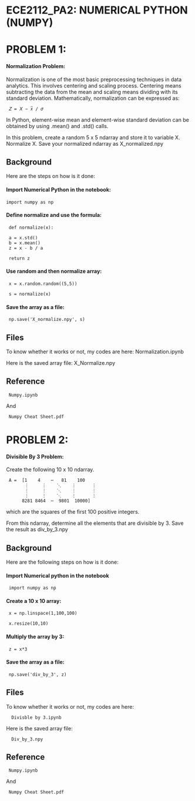 # ECE2112_PA2: NUMERICAL PYTHON (NUMPY)

# PROBLEM 1: 
#### Normalization Problem:
Normalization is one of the most basic preprocessing techniques in
data analytics. This involves centering and scaling process. Centering means subtracting the data from the
mean and scaling means dividing with its standard deviation. Mathematically, normalization can be
expressed as:

     𝑍 = 𝑋 − 𝑥̅ / 𝜎

In Python, element-wise mean and element-wise standard deviation can be obtained by using .mean() and
.std() calls.

In this problem, create a random 5 x 5 ndarray and store it to variable X. Normalize X. Save your normalized
ndarray as X_normalized.npy


## Background
Here are the steps on how is it done:

#### Import Numerical Python in the notebook:
    import numpy as np

#### Define normalize and use the formula:

     def normalize(x):

     a = x.std()
     b = x.mean()
     z = x - b / a
     
     return z

#### Use random and then normalize array:

     x = x.random.random((5,5))

     s = normalize(x)


#### Save the array as a file:

     np.save('X_normalize.npy', s)

## Files
To know whether it works or not, my codes are here:
     Normalization.ipynb

Here is the saved array file:
     X_Normalize.npy

## Reference
     Numpy.ipynb
And
     
     Numpy Cheat Sheet.pdf

# PROBLEM 2:
#### Divisible By 3 Problem:
Create the following 10 x 10 ndarray.


     A =  [1    4    ⋯   81    100
           ⋮     ⋮    ⋱    ⋮      ⋮
           ⋮     ⋮    ⋱    ⋮      ⋮
           ⋮     ⋮    ⋱    ⋮      ⋮
          8281 8464  ⋯  9801  10000]


which are the squares of the first 100 positive integers.

From this ndarray, determine all the elements that are divisible by 3. Save the result as div_by_3.npy



## Background
Here are the following steps on how is it done:

#### Import Numerical python in the notebook

     import numpy as np

#### Create a 10 x 10 array:
     x = np.linspace(1,100,100)

     x.resize(10,10)

#### Multiply the array by 3:
     z = x*3

#### Save the array as a file:
     np.save('div_by_3', z)

## Files
To know whether it works or not, my codes are here:
      
      Divisble by 3.ipynb

Here is the saved array file:
      
      Div_by_3.npy

## Reference
     
     Numpy.ipynb
And
     
     Numpy Cheat Sheet.pdf
